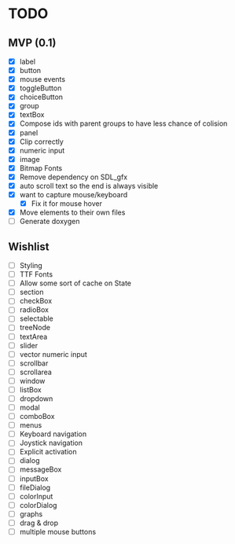 TODO
====

MVP (0.1)
---------

- [x] label
- [x] button
- [x] mouse events
- [x] toggleButton
- [x] choiceButton
- [x] group
- [x] textBox
- [x] Compose ids with parent groups to have less chance of colision
- [x] panel
- [x] Clip correctly
- [x] numeric input
- [x] image
- [x] Bitmap Fonts
- [x] Remove dependency on SDL_gfx
- [x] auto scroll text so the end is always visible
- [x] want to capture mouse/keyboard
  - [x] Fix it for mouse hover
- [x] Move elements to their own files
- [ ] Generate doxygen

Wishlist
--------

- [ ] Styling
- [ ] TTF Fonts
- [ ] Allow some sort of cache on State
- [ ] section
- [ ] checkBox
- [ ] radioBox
- [ ] selectable
- [ ] treeNode
- [ ] textArea
- [ ] slider
- [ ] vector numeric input
- [ ] scrollbar
- [ ] scrollarea
- [ ] window
- [ ] listBox
- [ ] dropdown
- [ ] modal
- [ ] comboBox
- [ ] menus
- [ ] Keyboard navigation
- [ ] Joystick navigation
- [ ] Explicit activation
- [ ] dialog
- [ ] messageBox
- [ ] inputBox
- [ ] fileDialog
- [ ] colorInput
- [ ] colorDialog
- [ ] graphs
- [ ] drag & drop
- [ ] multiple mouse buttons
